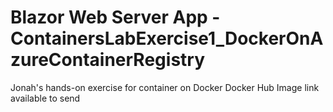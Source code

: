 # Blazor Web Server App  - ContainersLabExercise1_DockerOnAzureContainerRegistry

Jonah's  hands-on exercise for container on Docker 
Docker Hub Image link available to send
